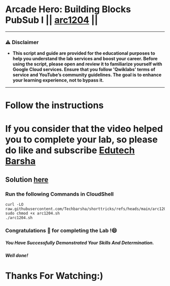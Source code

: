 # Arcade Hero: Building Blocks PubSub I || [arc1204](https://www.cloudskillsboost.google/focuses/115692?parent=catalog) ||
---
### ⚠️ Disclaimer
- **This script and guide are provided for  the educational purposes to help you understand the lab services and boost your career. Before using the script, please open and review it to familiarize yourself with Google Cloud services. Ensure that you follow 'Qwiklabs' terms of service and YouTube’s community guidelines. The goal is to enhance your learning experience, not to bypass it.**
---
# Follow the instructions

# If you consider that the video helped you to complete your lab, so please do like and subscribe [Edutech Barsha](https://www.youtube.com/@edutechbarsha)
## Solution [here](https://youtu.be/oaXfE7GvCWU)

### Run the following Commands in CloudShell

```
curl -LO raw.githubusercontent.com/Techbarsha/shorttricks/refs/heads/main/arc1204.sh
sudo chmod +x arc1204.sh
./arc1204.sh
```

### Congratulations 🎉 for completing the Lab !😄

##### *You Have Successfully Demonstrated Your Skills And Determination.*

#### *Well done!*

# Thanks For Watching:)

